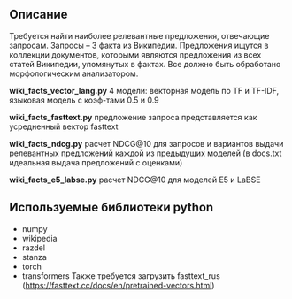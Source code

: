 ## Описание

Требуется найти наиболее релевантные предложения, отвечающие запросам.
Запросы – 3 факта из Википедии. Предложения ищутся в коллекции документов,
которыми являются предложения из всех статей Википедии, упомянутых в фактах. Все
должно быть обработано морфологическим анализатором.

**wiki_facts_vector_lang.py**
    4 модели: векторная модель по TF и TF-IDF, языковая модель с коэф-тами 0.5 и 0.9

**wiki_facts_fasttext.py**
    предложение запроса представляется как усредненный вектор fasttext

**wiki_facts_ndcg.py**
    расчет NDCG@10 для запросов и вариантов выдачи релевантных предложений каждой из предыдущих моделей
    (в docs.txt идеальная выдача предложений с оценками)

**wiki_facts_e5_labse.py**
    расчет NDCG@10 для моделей E5 и LaBSE

## Используемые библиотеки python
* numpy
* wikipedia
* razdel
* stanza
* torch
* transformers
Также требуется загрузить fasttext_rus (https://fasttext.cc/docs/en/pretrained-vectors.html)
